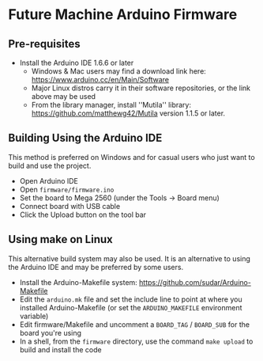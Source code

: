 # Future Machine Arduino Firmware

## Pre-requisites

* Install the Arduino IDE 1.6.6 or later
    * Windows & Mac users may find a download link here: https://www.arduino.cc/en/Main/Software
    * Major Linux distros carry it in their software repositories, or the link above may be used
    * From the library manager, install ''Mutila'' library: https://github.com/matthewg42/Mutila version 1.1.5 or later.

## Building Using the Arduino IDE

This method is preferred on Windows and for casual users who just want to build and use the project.

* Open Arduino IDE 
* Open `firmware/firmware.ino`
* Set the board to Mega 2560 (under the Tools -> Board menu)
* Connect board with USB cable 
* Click the Upload button on the tool bar

## Using make on Linux

This alternative build system may also be used. It is an alternative to using the Arduino IDE and may be preferred by some users. 

* Install the Arduino-Makefile system: https://github.com/sudar/Arduino-Makefile
* Edit the `arduino.mk` file and set the include line to point at where you installed Arduino-Makefile (or set the `ARDUINO_MAKEFILE` environment variable)
* Edit firmware/Makefile and uncomment a `BOARD_TAG` / `BOARD_SUB` for the board you're using
* In a shell, from the `firmware` directory, use the command `make upload` to build and install the code

